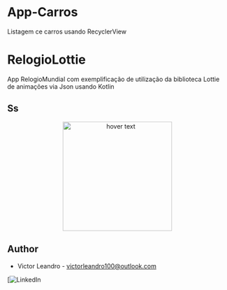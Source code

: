 # App-Carros
Listagem ce carros usando RecyclerView
# RelogioLottie
App RelogioMundial com exemplificação de utilização da biblioteca Lottie de animações via Json usando Kotlin

## Ss</br>

<p align="center">
  <img src="carros/appCarro.gif" width="250" title="hover text">
</p>

## Author</br>

* Victor Leandro - victorleandro100@outlook.com </br>

[![LinkedIn](www.linkedin.com/in/victor-leandro)
